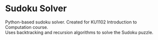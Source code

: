# Sudoku Solver
Python-based sudoku solver. Created for KU1102 Introduction to Computation course.
<br>
Uses backtracking and recursion algorithms to solve the Sudoku puzzle.
